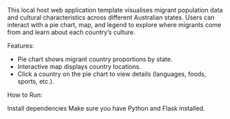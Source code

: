 This local host web application template visualises migrant population data and cultural characteristics across different Australian states.
Users can interact with a pie chart, map, and legend to explore where migrants come from and learn about each country’s culture.

Features:

- Pie chart shows migrant country proportions by state.
- Interactive map displays country locations.
- Click a country on the pie chart to view details (languages, foods, sports, etc.).

How to Run:

Install dependencies
Make sure you have Python and Flask installed.


